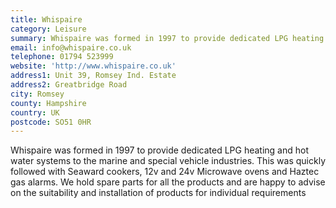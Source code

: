```yaml
---
title: Whispaire
category: Leisure
summary: Whispaire was formed in 1997 to provide dedicated LPG heating and hot water systems to the marine and special vehicle industries.
email: info@whispaire.co.uk
telephone: 01794 523999
website: 'http://www.whispaire.co.uk'
address1: Unit 39, Romsey Ind. Estate
address2: Greatbridge Road
city: Romsey
county: Hampshire
country: UK
postcode: SO51 0HR
---
```

Whispaire was formed in 1997 to provide dedicated LPG heating and hot water systems to the marine and special vehicle industries. This was quickly followed with Seaward cookers, 12v and 24v Microwave ovens and Haztec gas alarms. We hold spare parts for all the products and are happy to advise on the suitability and installation of products for individual requirements
